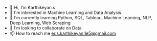 - 👋 Hi, I’m Karthikeyan.s
- 👀 I'm interested in Machine Learning and Data Analysis
- 🌱 I’m currently learning Python, SQL, Tableau, Machine Learning, NLP, Deep Learning, Web Scraping
- 💞️ I’m looking to collaborate on Data
- 📫 How to reach me er.s.karthikeyan.1e5@gmail.com

<!--i-Karthikeyanan/i-Karthikeyan is a ✨particularl ✨ repository because its `README.md` (this file) appears on your GitHub profile.
You can click the Preview link to take a look at your changes.
--->
